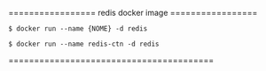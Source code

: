 ================= redis docker image  =================

```
$ docker run --name {NOME} -d redis
```
```
$ docker run --name redis-ctn -d redis
```

========================================

